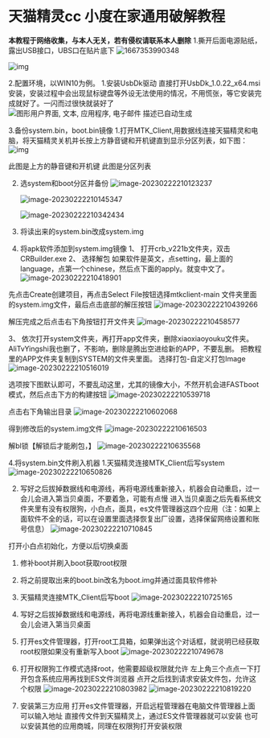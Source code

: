 # 天猫精灵cc  小度在家通用破解教程

**本教程于网络收集，与本人无关，若有侵权请联系本人删除**
1.撕开后面电源贴纸，露出USB接口，UBS口在贴片底下
![1667353990348](README.assets/1.jpg)

![img](README.assets/2.jpg)

2.配置环境，以WIN10为例。
1.安装UsbDk驱动
直接打开UsbDk_1.0.22_x64.msi安装，安装过程中会出现鼠标键盘等外设无法使用的情况，不用慌张，等它安装完成就好了。一闪而过很快就装好了
 ![图形用户界面, 文本, 应用程序, 电子邮件  描述已自动生成](README.assets/3.jpg)

3.备份system.bin，boot.bin镜像
1.打开MTK_Client,用数据线连接天猫精灵和电脑，将天猫精灵关机并长按上方静音键和开机键直到显示分区列表，如下图：
![img](README.assets/4.jpg)

 此图是上方的静音键和开机键
此图是分区列表

2. 选system和boot分区并备份 
   ![image-20230222210123237](README.assets/5.png)

   ![image-20230222210145347](README.assets/6.png)

   ![image-20230222210342434](README.assets/7.png)

3.	将读出来的system.bin改成system.img
4.	将apk软件添加到system.img镜像
1、	打开crb_v221b文件夹，双击CRBuilder.exe
2、	选择解包
如果软件是英文，点setting，最上面的language，点第一个chinese，然后点下面的apply。就变中文了。
 ![image-20230222210418901](README.assets/8.png)

先点击Create创建项目，再点击Select File按钮选择mtkclient-main 文件夹里面的system.img文件，最后点击底部的解压按钮
 ![image-20230222210439266](README.assets/9.png)

解压完成之后点击右下角按钮打开文件夹
 ![image-20230222210458577](README.assets/10.png)

3、	依次打开system文件夹，再打开app文件夹，删除xiaoxiaoyouku文件夹。AliTvYingshi我也删了，不影响，删除是腾出空进给新的APP，不要乱删。
把教程里的APP文件夹复制到SYSTEM的文件夹里面。
选择打包-自定义打包Image
 ![image-20230222210516019](README.assets/11.png)

选项按下图默认即可，不要乱动这里，尤其的镜像大小，不然开机会进FASTboot模式，然后点击下方的构建按钮
 ![image-20230222210539718](README.assets/12.png)

点击右下角输出目录
 ![image-20230222210602068](README.assets/13.png)

得到修改后的system.img文件
 ![image-20230222210616503](README.assets/14.png)

解bl锁【解锁后才能刷包，】
 ![image-20230222210635568](README.assets/15.png)

4.将system.bin文件刷入机器
1.天猫精灵连接MTK_Client后写system
 ![image-20230222210650826](README.assets/16.png)

2.	写好之后拔掉数据线和电源线，再将电源线重新接入，机器会自动重启，过一会儿会进入第当贝桌面，不要着急，可能有点慢
进入当贝桌面之后先看系统文件夹里有没有权限狗，小白点，面具，es文件管理器这四个应用（注：如果上面软件不全的话，可以在设置里面选择恢复出厂设置，选择保留网络设置和账号信息）
 ![image-20230222210710845](README.assets/17.png)

打开小白点初始化，方便以后切换桌面
 1. 修补boot并刷入boot获取root权限
 2. 将之前提取出来的boot.bin改名为boot.img并通过面具软件修补
 3. 天猫精灵连接MTK_Client后写boot
 ![image-20230222210725165](README.assets/18.png)

 4. 写好之后拔掉数据线和电源线，再将电源线重新接入，机器会自动重启，过一会儿会进入第当贝桌面
 5. 打开es文件管理器，打开root工具箱，如果弹出这个对话框，就说明已经获取root权限如果没有重新写入boot
 ![image-20230222210749678](README.assets/19.png)

 6. 打开权限狗工作模式选择root，他需要超级权限就允许
左上角三个点点一下打开包含系统应用再找到ES文件浏览器 
点开之后找到请求安装文件包，允许这个权限
 ![image-20230222210803982](README.assets/20.png)
![image-20230222210819220](README.assets/21.png)

 7. 安装第三方应用
打开es文件管理器，开启远程管理器在电脑文件管理器上面可以输入地址
直接传文件到天猫精灵上，通过ES文件管理器就可以安装
也可以安装其他的应用商城，同理在权限狗打开安装权限